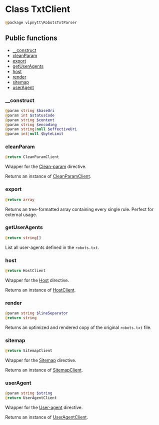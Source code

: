 # Class TxtClient
```php
@package vipnytt\RobotsTxtParser
```

## Public functions
- [__construct](#__construct)
- [cleanParam](#cleanparam)
- [export](#export)
- [getUserAgents](#getuseragents)
- [host](#host)
- [render](#render)
- [sitemap](#sitemap)
- [userAgent](#useragent)

### __construct
```php
@param string $baseUri
@param int $statusCode
@param string $content
@param string $encoding
@param string|null $effectiveUri
@param int|null $byteLimit
```

### cleanParam
```php
@return CleanParamClient
```
Wrapper for the [Clean-param](../directives.md#clean-param) directive.

Returns an instance of [CleanParamClient](CleanParamClient.md).

### export
```php
@return array
```
Returns an tree-formatted array containing every single rule. Perfect for external usage.

### getUserAgents
```php
@return string[]
```
List all user-agents defined in the `robots.txt`.

### host
```php
@return HostClient
```
Wrapper for the [Host](../directives.md#host) directive.

Returns an instance of [HostClient](HostClient.md).

### render
```php
@param string $lineSeparator
@return string
```
Returns an optimized and rendered copy of the original `robots.txt` file.

### sitemap
```php
@return SitemapClient
```
Wrapper for the [Sitemap](../directives.md#sitemap) directive.

Returns an instance of [SitemapClient](SitemapClient.md).

### userAgent
```php
@param string $string
@return UserAgentClient
```
Wrapper for the [User-agent](../directives.md#user-agent) directive.

Returns an instance of [UserAgentClient](UserAgentClient.md).
